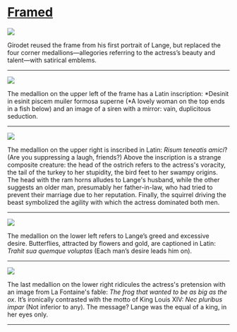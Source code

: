 # [Framed](http://artsmia.github.io/griot/#/stories/1148)

![](http://cdn.dx.artsmia.org/thumbs/tn_mia_47846a.jpg)

Girodet reused the frame from his first portrait of Lange, but replaced the four corner medallions—allegories referring to the actress’s beauty and talent—with satirical emblems.

---

![](http://cdn.dx.artsmia.org/thumbs/tn_mia_6008824.jpg)

The medallion on the upper left of the frame has a Latin inscription: *Desinit in esinit piscem muiler formosa superne (*A lovely woman on the top ends in a fish below) and an image of a siren with a mirror: vain, duplicitous seduction.

---

![](http://cdn.dx.artsmia.org/thumbs/tn_mia_6008825.jpg)

The medallion on the upper right is inscribed in Latin: *Risum teneatis amici*? (Are you suppressing a laugh, friends?) Above the inscription is a strange composite creature: the head of the ostrich refers to the actress's voracity, the tail of the turkey to her stupidity, the bird feet to her swampy origins. The head with the ram horns alludes to Lange's husband, while the other suggests an older man, presumably her father-in-law, who had tried to prevent their marriage due to her reputation. Finally, the squirrel driving the beast symbolized the agility with which the actress dominated both men.

---

![](http://cdn.dx.artsmia.org/thumbs/tn_mia_6008828.jpg)

The medallion on the lower left refers to Lange’s greed and excessive desire. Butterflies, attracted by flowers and gold, are captioned in Latin: *Trahit sua quemque voluptas* (Each man’s desire leads him on).

---

![](http://cdn.dx.artsmia.org/thumbs/tn_mia_6008826.jpg)

The last medallion on the lower right ridicules the actress's pretension with an image from La Fontaine's fable: *The frog that wanted to be as big as the ox*. It’s ironically contrasted with the motto of King Louis XIV: *Nec pluribus impar* (Not inferior to any). The message? Lange was the equal of a king, in her eyes only. 

---

